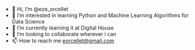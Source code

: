 - 👋 Hi, I’m @eze_orcellet
- 👀 I’m interested in learning Python and Machine Learning Algorithms for Data Science
- 🌱 I’m currently learning it at Digital House
- 💞️ I’m looking to collaborate wherever i can
- 📫 How to reach me eorcellet@gmail.com
